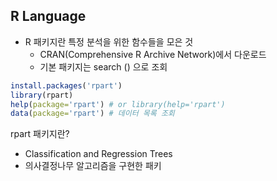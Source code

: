 ## R Language 

- R 패키지란 특정 분석을 위한 함수들을 모은 것 
  - CRAN(Comprehensive R Archive Network)에서 다운로드
  - 기본 패키지는 search () 으로 조회 

```r
install.packages('rpart')
library(rpart)
help(package='rpart') # or library(help='rpart')
data(package='rpart') # 데이터 목록 조회
``` 

rpart 패키지란? 
- Classification and Regression Trees
- 의사결정나무 알고리즘을 구현한 패키

